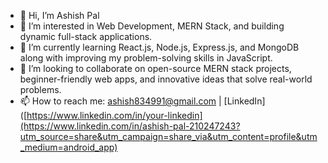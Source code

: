 - 👋 Hi, I’m Ashish Pal  
- 👀 I’m interested in Web Development, MERN Stack, and building dynamic full-stack applications.  
- 🌱 I’m currently learning React.js, Node.js, Express.js, and MongoDB along with improving my problem-solving skills in JavaScript.  
- 💞️ I’m looking to collaborate on open-source MERN stack projects, beginner-friendly web apps, and innovative ideas that solve real-world problems.  
- 📫 How to reach me: [ashish834991@gmail.com](mailto:ashishpal@example.com) | [LinkedIn]([https://www.linkedin.com/in/your-linkedin](https://www.linkedin.com/in/ashish-pal-210247243?utm_source=share&utm_campaign=share_via&utm_content=profile&utm_medium=android_app)  
 


<!---
ashish834991/ashish834991 is a ✨ special ✨ repository because its `README.md` (this file) appears on your GitHub profile.
You can click the Preview link to take a look at your changes.
--->
